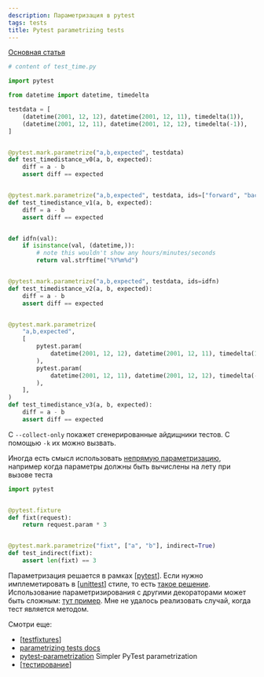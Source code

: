 ```yaml
---
description: Параметризация в pytest
tags: tests
title: Pytest parametrizing tests
---
```

[Основная статья](https://docs.pytest.org/en/6.2.x/example/parametrize.html)

```python
# content of test_time.py

import pytest

from datetime import datetime, timedelta

testdata = [
    (datetime(2001, 12, 12), datetime(2001, 12, 11), timedelta(1)),
    (datetime(2001, 12, 11), datetime(2001, 12, 12), timedelta(-1)),
]


@pytest.mark.parametrize("a,b,expected", testdata)
def test_timedistance_v0(a, b, expected):
    diff = a - b
    assert diff == expected


@pytest.mark.parametrize("a,b,expected", testdata, ids=["forward", "backward"])
def test_timedistance_v1(a, b, expected):
    diff = a - b
    assert diff == expected


def idfn(val):
    if isinstance(val, (datetime,)):
        # note this wouldn't show any hours/minutes/seconds
        return val.strftime("%Y%m%d")


@pytest.mark.parametrize("a,b,expected", testdata, ids=idfn)
def test_timedistance_v2(a, b, expected):
    diff = a - b
    assert diff == expected


@pytest.mark.parametrize(
    "a,b,expected",
    [
        pytest.param(
            datetime(2001, 12, 12), datetime(2001, 12, 11), timedelta(1), id="forward"
        ),
        pytest.param(
            datetime(2001, 12, 11), datetime(2001, 12, 12), timedelta(-1), id="backward"
        ),
    ],
)
def test_timedistance_v3(a, b, expected):
    diff = a - b
    assert diff == expected
```

С `--collect-only` покажет сгенерированные айдищники тестов. С помощью `-k` их можно вызвать.

Иногда есть смысл использовать [непрямую параметризацию](https://docs.pytest.org/en/6.2.x/example/parametrize.html#indirect-parametrization), например когда параметры должны быть вычислены на лету при вызове теста

```python
import pytest


@pytest.fixture
def fixt(request):
    return request.param * 3


@pytest.mark.parametrize("fixt", ["a", "b"], indirect=True)
def test_indirect(fixt):
    assert len(fixt) == 3
```

Параметризация решается в рамках [[pytest]]. Если нужно имплеметировать в [[unittest]] стиле, то есть [такое решение](https://pypi.org/project/testscenarios/). Использование параметризирования с другими декораторами может быть сложным: [тут пример](https://stackoverflow.com/a/67477929/15966204). Мне не удалось реализовать случай, когда тест является методом.

Смотри еще:

- [[testfixtures]]
- [parametrizing tests docs](https://docs.pytest.org/en/7.1.x/example/parametrize.html)
- [pytest-parametrization](https://github.com/singular-labs/parametrization) Simpler PyTest parametrization
- [[тестирование]]

[//begin]: # "Autogenerated link references for markdown compatibility"
[pytest]: pytest "Pytest"
[unittest]: unittest "Unittest"
[testfixtures]: testfixtures "Testfixtures"
[тестирование]: ../lists/тестирование "Основные принципы тестровния"
[//end]: # "Autogenerated link references"